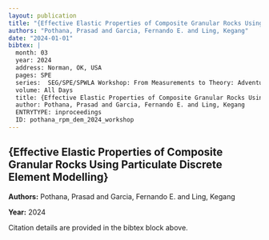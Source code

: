 ```yaml
---
layout: publication
title: "{Effective Elastic Properties of Composite Granular Rocks Using Particulate Discrete Element Modelling}"
authors: "Pothana, Prasad and Garcia, Fernando E. and Ling, Kegang"
date: "2024-01-01"
bibtex: |
  month: 03
  year: 2024
  address: Norman, OK, USA
  pages: SPE 
  series:  SEG/SPE/SPWLA Workshop: From Measurements to Theory: Adventures in Rock Physics, Petrophysics, and Engineering
  volume: All Days
  title: {Effective Elastic Properties of Composite Granular Rocks Using Particulate Discrete Element Modelling}
  author: Pothana, Prasad and Garcia, Fernando E. and Ling, Kegang
  ENTRYTYPE: inproceedings
  ID: pothana_rpm_dem_2024_workshop
---
```


## {Effective Elastic Properties of Composite Granular Rocks Using Particulate Discrete Element Modelling}

**Authors:** Pothana, Prasad and Garcia, Fernando E. and Ling, Kegang

**Year:** 2024

Citation details are provided in the bibtex block above.
